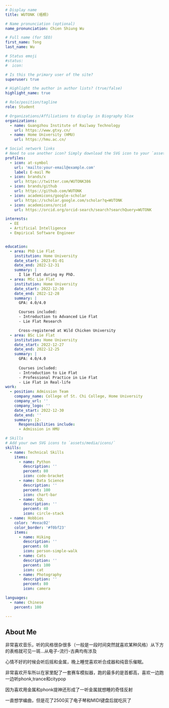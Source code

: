 ```yaml
---
# Display name
title: WUTONK (梧桐)

# Name pronunciation (optional)
name_pronunciation: Chien Shiung Wu

# Full name (for SEO)
first_name: Tong
last_name: Wu

# Status emoji
#status:
#  icon: 

# Is this the primary user of the site?
superuser: true

# Highlight the author in author lists? (true/false)
highlight_name: true

# Role/position/tagline
role: Student

# Organizations/Affiliations to display in Biography blox
organizations:
  - name: Guangzhou Institute of Railway Technology
    url: https://www.gtxy.cn/
  - name: Home University (HMU)
    url: https://hmu.ac.cn/

# Social network links
# Need to use another icon? Simply download the SVG icon to your `assets/media/icons/` folder.
profiles:
  - icon: at-symbol
    url: 'mailto:your-email@example.com'
    label: E-mail Me
  - icon: brands/x
    url: https://twitter.com/WUTONK386
  - icon: brands/github
    url: https://github.com/WUTONK
  - icon: academicons/google-scholar
    url: https://scholar.google.com/scholar?q=WUTONK
  - icon: academicons/orcid
    url: https://orcid.org/orcid-search/search?searchQuery=WUTONK

interests:
  - EE
  - Artificial Intelligence
  - Empirical Software Engineer


education:
  - area: PhD Lie Flat
    institution: Home University
    date_start: 2023-01-01
    date_end: 2022-12-31
    summary: |
      I lie flat during my PhD.
  - area: MSc Lie Flat
    institution: Home University
    date_start: 2022-12-30
    date_end: 2022-12-28
    summary: |
      GPA: 4.0/4.0

      Courses included:
      - Introduction to Advanced Lie Flat
      - Lie Flat Research

      Cross-registered at Wild Chicken University
  - area: BSc Lie Flat
    institution: Home University
    date_start: 2022-12-27
    date_end: 2022-12-25
    summary: |
      GPA: 4.0/4.0
      
      Courses included:
      - Introduction to Lie Flat
      - Professional Practice in Lie Flat
      - Lie Flat in Real-life
work:
  - position: Admission Team
    company_name: College of St. Chi College, Home University
    company_url: ''
    company_logo: ''
    date_start: 2022-12-30
    date_end: ''
    summary: |2-
      Responsibilities include:
      - Admission in HMU

# Skills
# Add your own SVG icons to `assets/media/icons/`
skills:
  - name: Technical Skills
    items:
      - name: Python
        description: ''
        percent: 80
        icon: code-bracket
      - name: Data Science
        description: ''
        percent: 100
        icon: chart-bar
      - name: SQL
        description: ''
        percent: 40
        icon: circle-stack
  - name: Hobbies
    color: '#eeac02'
    color_border: '#f0bf23'
    items:
      - name: Hiking
        description: ''
        percent: 60
        icon: person-simple-walk
      - name: Cats
        description: ''
        percent: 100
        icon: cat
      - name: Photography
        description: ''
        percent: 80
        icon: camera

languages:
  - name: Chinese
    percent: 100

---
```


## About Me

非常喜欢音乐，听的风格很杂很多（一般是一段时间突然就喜欢某种风格）从下方的表格就可见一斑…从电子-流行-古典均有涉及

心情不好的时候会听后摇和金属，晚上睡觉喜欢听合成器和纯音乐催眠。

非常喜欢开车所以在家里配了一套赛车模拟器，跑的最多的是首都高，喜欢一边跑一边听phonk,trance和citypop

因为喜欢用金属和phonk提神还形成了一听金属就想睡的奇怪反射

一直想学编曲，但是花了2500买了电子琴和MIDI键盘后就吃灰了